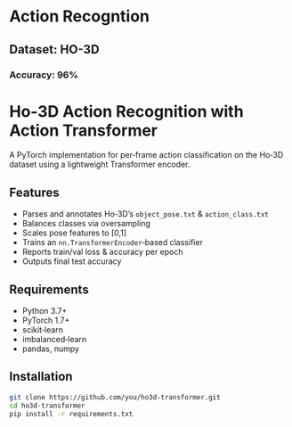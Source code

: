 # Action Recogntion
## Dataset:  HO-3D
### Accuracy: 96%
# Ho‑3D Action Recognition with Action Transformer

A PyTorch implementation for per‑frame action classification on the Ho‑3D dataset using a lightweight Transformer encoder.

## Features
- Parses and annotates Ho‑3D’s `object_pose.txt` & `action_class.txt`
- Balances classes via oversampling
- Scales pose features to [0,1]
- Trains an `nn.TransformerEncoder`‑based classifier
- Reports train/val loss & accuracy per epoch
- Outputs final test accuracy

## Requirements
- Python 3.7+
- PyTorch 1.7+
- scikit‑learn
- imbalanced‑learn
- pandas, numpy

## Installation
```bash
git clone https://github.com/you/ho3d-transformer.git
cd ho3d-transformer
pip install -r requirements.txt
